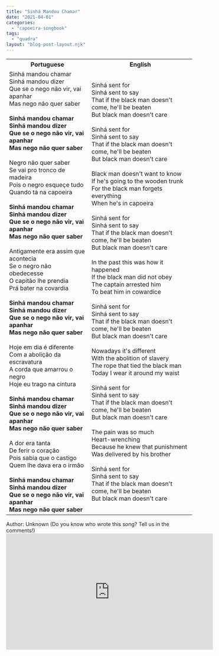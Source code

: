 ```yaml
---
title: "Sinhá Mandou Chamar"
date: "2021-04-01"
categories: 
  - "capoeira-songbook"
tags: 
  - "quadra"
layout: "blog-post-layout.njk"
---
```


<table class="capoeira-table">
    <tr class="header-row">
        <th>Portuguese</th>
        <th>English</th>
    </tr>
    <tr>
        <td>Sinhá mandou chamar<br>
        Sinhá mandou dizer<br>
        Que se o nego não vir, vai apanhar<br>
        Mas nego não quer saber<br>
        <br>
        <strong>Sinhá mandou chamar<br>
        Sinhá mandou dizer<br>
        Que se o nego não vir, vai apanhar<br>
        Mas nego não quer saber</strong><br>
        <br>
        Negro não quer saber<br>
        Se vai pro tronco de madeira<br>
        Pois o negro esqueçe tudo<br>
        Quando tá na capoeira<br>
        <br>
        <strong>Sinhá mandou chamar<br>
        Sinhá mandou dizer<br>
        Que se o nego não vir, vai apanhar<br>
        Mas nego não quer saber</strong><br>
        <br>
        Antigamente era assim que acontecia<br>
        Se o negro não obedecesse<br>
        O capitão lhe prendia<br>
        Prá bater na covardia<br>
        <br>
        <strong>Sinhá mandou chamar<br>
        Sinhá mandou dizer<br>
        Que se o nego não vir, vai apanhar<br>
        Mas nego não quer saber</strong><br>
        <br>
        Hoje em dia é diferente<br>
        Com a abolição da escravatura<br>
        A corda que amarrou o negro<br>
        Hoje eu trago na cintura<br>
        <br>
        <strong>Sinhá mandou chamar<br>
        Sinhá mandou dizer<br>
        Que se o nego não vir, vai apanhar<br>
        Mas nego não quer saber</strong><br>
        <br>
        A dor era tanta<br>
        De ferir o coração<br>
        Pois sabia que o castigo<br>
        Quem lhe dava era o irmão<br>
        <br>
        <strong>Sinhá mandou chamar<br>
        Sinhá mandou dizer<br>
        Que se o nego não vir, vai apanhar<br>
        Mas nego não quer saber</strong></td>
        <td>Sinhá sent for<br>
        Sinhá sent to say<br>
        That if the black man doesn't come, he'll be beaten<br>
        But black man doesn't care<br>
        <br>
        Sinhá sent for<br>
        Sinhá sent to say<br>
        That if the black man doesn't come, he'll be beaten<br>
        But black man doesn't care<br>
        <br>
        Black man doesn't want to know<br>
        If he's going to the wooden trunk<br>
        For the black man forgets everything<br>
        When he's in capoeira<br>
        <br>
        Sinhá sent for<br>
        Sinhá sent to say<br>
        That if the black man doesn't come, he'll be beaten<br>
        But black man doesn't care<br>
        <br>
        In the past this was how it happened<br>
        If the black man did not obey<br>
        The captain arrested him<br>
        To beat him in cowardice<br>
        <br>
        Sinhá sent for<br>
        Sinhá sent to say<br>
        That if the black man doesn't come, he'll be beaten<br>
        But black man doesn't care<br>
        <br>
        Nowadays it's different<br>
        With the abolition of slavery<br>
        The rope that tied the black man<br>
        Today I wear it around my waist<br>
        <br>
        Sinhá sent for<br>
        Sinhá sent to say<br>
        That if the black man doesn't come, he'll be beaten<br>
        But black man doesn't care<br>
        <br>
        The pain was so much<br>
        Heart-wrenching<br>
        Because he knew that punishment<br>
        Was delivered by his brother<br>
        <br>
        Sinhá sent for<br>
        Sinhá sent to say<br>
        That if the black man doesn't come, he'll be beaten<br>
        But black man doesn't care</td>
    </tr>
</table>

<figcaption>
Author: Unknown (Do you know who wrote this song? Tell us in the comments!)
</figcaption>

<iframe width="560" height="315" src="https://www.youtube.com/embed/Hj-8cyQeVW4" title="YouTube video player" frameborder="0" allow="accelerometer; autoplay; clipboard-write; encrypted-media; gyroscope; picture-in-picture" allowfullscreen></iframe>